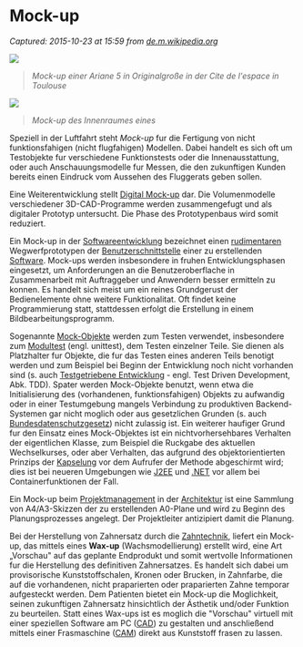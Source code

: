 # Mock-up

_Captured: 2015-10-23 at 15:59 from [de.m.wikipedia.org](https://de.m.wikipedia.org/wiki/Mock-up)_

![](http://upload.wikimedia.org/wikipedia/commons/thumb/2/24/Ariane_5_%28mock-up%29.jpg/220px-Ariane_5_%28mock-up%29.jpg)

> _Mock-up einer Ariane 5 in Originalgroße in der Cite de l'espace in Toulouse_

![](http://upload.wikimedia.org/wikipedia/commons/thumb/2/27/Airbus_A380_Interior.jpg/220px-Airbus_A380_Interior.jpg)

> _Mock-up des Innenraumes eines_

Speziell in der Luftfahrt steht _Mock-up_ fur die Fertigung von nicht funktionsfahigen (nicht flugfahigen) Modellen. Dabei handelt es sich oft um Testobjekte fur verschiedene Funktionstests oder die Innenausstattung, oder auch Anschauungsmodelle fur Messen, die den zukunftigen Kunden bereits einen Eindruck vom Aussehen des Fluggerats geben sollen.

Eine Weiterentwicklung stellt [Digital Mock-up](https://de.m.wikipedia.org/wiki/Digital_Mock-Up) dar. Die Volumenmodelle verschiedener 3D-CAD-Programme werden zusammengefugt und als digitaler Prototyp untersucht. Die Phase des Prototypenbaus wird somit reduziert.

Ein Mock-up in der [Softwareentwicklung](https://de.m.wikipedia.org/wiki/Softwareentwicklung) bezeichnet einen [rudimentaren](https://de.m.wikipedia.org/wiki/Rudiment%C3%A4r) Wegwerfprototypen der [Benutzerschnittstelle](https://de.m.wikipedia.org/wiki/Benutzerschnittstelle) einer zu erstellenden [Software](https://de.m.wikipedia.org/wiki/Software). Mock-ups werden insbesondere in fruhen Entwicklungsphasen eingesetzt, um Anforderungen an die Benutzeroberflache in Zusammenarbeit mit Auftraggeber und Anwendern besser ermitteln zu konnen. Es handelt sich meist um ein reines Grundgerust der Bedienelemente ohne weitere Funktionalitat. Oft findet keine Programmierung statt, stattdessen erfolgt die Erstellung in einem Bildbearbeitungsprogramm.

Sogenannte [Mock-Objekte](https://de.m.wikipedia.org/wiki/Mock-Objekt) werden zum Testen verwendet, insbesondere zum [Modultest](https://de.m.wikipedia.org/wiki/Modultest) (engl. unittest), dem Testen einzelner Teile. Sie dienen als Platzhalter fur Objekte, die fur das Testen eines anderen Teils benotigt werden und zum Beispiel bei Beginn der Entwicklung noch nicht vorhanden sind (s. auch [Testgetriebene Entwicklung](https://de.m.wikipedia.org/wiki/Testgetriebene_Entwicklung) \- engl. Test Driven Development, Abk. TDD). Spater werden Mock-Objekte benutzt, wenn etwa die Initialisierung des (vorhandenen, funktionsfahigen) Objekts zu aufwandig oder in einer Testumgebung mangels Verbindung zu produktiven Backend-Systemen gar nicht moglich oder aus gesetzlichen Grunden (s. auch [Bundesdatenschutzgesetz](https://de.m.wikipedia.org/wiki/Bundesdatenschutzgesetz)) nicht zulassig ist. Ein weiterer haufiger Grund fur den Einsatz eines Mock-Objektes ist ein nichtvorhersehbares Verhalten der eigentlichen Klasse, zum Beispiel die Ruckgabe des aktuellen Wechselkurses, oder aber Verhalten, das aufgrund des objektorientierten Prinzips der [Kapselung](https://de.m.wikipedia.org/wiki/Datenkapselung_\(Programmierung\)) vor dem Aufrufer der Methode abgeschirmt wird; dies ist bei neueren Umgebungen wie [J2EE](https://de.m.wikipedia.org/wiki/J2EE) und [.NET](https://de.m.wikipedia.org/wiki/.NET) vor allem bei Containerfunktionen der Fall.

Ein Mock-up beim [Projektmanagement](https://de.m.wikipedia.org/wiki/Projektmanagement) in der [Architektur](https://de.m.wikipedia.org/wiki/Architektur) ist eine Sammlung von A4/A3-Skizzen der zu erstellenden A0-Plane und wird zu Beginn des Planungsprozesses angelegt. Der Projektleiter antizipiert damit die Planung.

Bei der Herstellung von Zahnersatz durch die [Zahntechnik](https://de.m.wikipedia.org/wiki/Zahntechnik), liefert ein Mock-up, das mittels eines **Wax-up** (Wachsmodellierung) erstellt wird, eine Art „Vorschau" auf das geplante Endprodukt und somit wertvolle Informationen fur die Herstellung des definitiven Zahnersatzes. Es handelt sich dabei um provisorische Kunststoffschalen, Kronen oder Brucken, in Zahnfarbe, die auf die vorhandenen, nicht praparierten oder praparierten Zahne temporar aufgesteckt werden. Dem Patienten bietet ein Mock-up die Moglichkeit, seinen zukunftigen Zahnersatz hinsichtlich der Ästhetik und/oder Funktion zu beurteilen. Statt eines Wax-ups ist es moglich die "Vorschau" virtuell mit einer speziellen Software am PC ([CAD](https://de.m.wikipedia.org/wiki/CAD)) zu gestalten und anschließend mittels einer Frasmaschine ([CAM](https://de.m.wikipedia.org/wiki/Computer-aided_manufacturing)) direkt aus Kunststoff frasen zu lassen.
